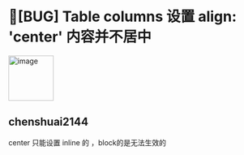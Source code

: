 # 🐛[BUG] Table columns 设置 align: 'center' 内容并不居中

<img width="89" alt="image" src="https://github.com/ant-design/pro-components/assets/30397655/7a67c026-be71-47c3-a1bf-f40fbe054af4">

## chenshuai2144

center 只能设置 inline 的 ，block的是无法生效的
